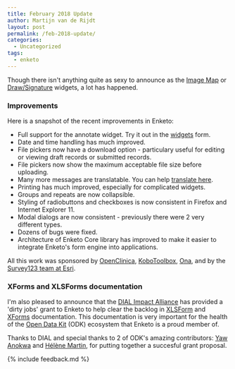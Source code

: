 ```yaml
---
title: February 2018 Update
author: Martijn van de Rijdt
layout: post
permalink: /feb-2018-update/
categories:
  - Uncategorized
tags:
  - enketo
---
```


Though there isn't anything quite as sexy to announce as the [Image Map](./image-map/) or [Draw/Signature](./drawing) widgets, a lot has happened. 

### Improvements

Here is a snapshot of the recent improvements in Enketo:

* Full support for the annotate widget. Try it out in the [widgets](https://enke.to/widgets) form.
* Date and time handling has much improved.
* File pickers now have a download option - particulary useful for editing or viewing draft records or submitted records.
* File pickers now show the maximum acceptable file size before uploading.
* Many more messages are translatable. You can help [translate here](https://www.transifex.com/enketo/enketo-express/dashboard/).
* Printing has much improved, especially for complicated widgets.
* Groups and repeats are now collapsible.
* Styling of radiobuttons and checkboxes is now consistent in Firefox and Internet Explorer 11.
* Modal dialogs are now consistent - previously there were 2 very different types.
* Dozens of bugs were fixed.
* Architecture of Enketo Core library has improved to make it easier to integrate Enketo's form engine into applications.

All this work was sponsored by [OpenClinica](https://www.openclinica.com/), [KoboToolbox](http://kobotoolbox.org), [Ona](https://ona.io), and by the [Survey123 team at Esri](https://survey123.arcgis.com/). 

### XForms and XLSForms documentation

I'm also pleased to announce that the [DIAL Impact Alliance](https://digitalimpactalliance.org/) has provided a 'dirty jobs' grant to Enketo to help clear the backlog in [XLSForm](http://xlsform.org/) and [XForms](https://getodk.github.io/xforms-spec/) documentation. This documentation is very important for the health of the [Open Data Kit](https://opendatakit.org/) (ODK) ecosystem that Enketo is a proud member of. 

Thanks to DIAL and special thanks to 2 of ODK's amazing contributors: [Yaw Anokwa](https://forum.opendatakit.org/u/yanokwa/summary) and [Hélène Martin](https://forum.opendatakit.org/u/ln/summary), for putting together a succesful grant proposal.

{% include feedback.md %}
